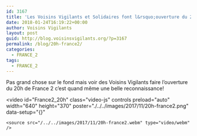 ```yaml
---
id: 3167
title: 'Les Voisins Vigilants et Solidaires font l&rsquo;ouverture du 20h de France 2'
date: 2018-01-24T16:19:22+00:00
author: Voisins Vigilants
layout: post
guid: http://blog.voisinsvigilants.org/?p=3167
permalink: /blog/20h-france2/
categories:
  - FRANCE_2
tags:
  - FRANCE_2
---
```

Pas grand chose sur le fond mais voir des Voisins Vigilants faire l&rsquo;ouverture du 20h de France 2 c&rsquo;est quand même une belle reconnaissance!

<video
    id="France2_20h"
    class="video-js"
    controls
    preload="auto"
    width="640"
    height="370"
    poster="./../../images/2017/11/20h-france2.png"
    data-setup="{}"
  >
    <source src="/../../images/2017/11/20h-france2.webm" type="video/webm" />    
</video>  

